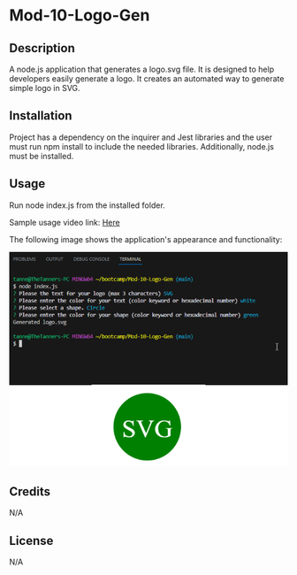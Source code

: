 # Mod-10-Logo-Gen

## Description

A node.js application that generates a logo.svg file. It is designed to help developers easily generate a logo. It creates an automated way to generate simple logo in SVG. 


## Installation

Project has a dependency on the inquirer and Jest libraries and the user must run npm install to include the needed libraries.  Additionally, node.js must be installed.

## Usage

Run node index.js from the installed folder. 

Sample usage video link: [Here](https://youtu.be/IWXJrDBbNK0)

The following image shows the application's appearance and functionality:

![Generated logo and terminal view.](./assets/Mod-10-Screenshot.png)

## Credits

N/A

## License

N/A
